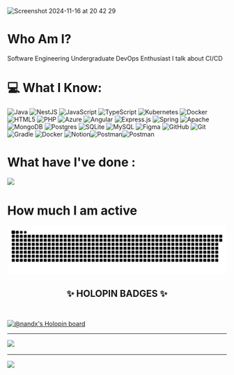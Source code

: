 <img width="2000" alt="Screenshot 2024-11-16 at 20 42 29" src="https://github.com/user-attachments/assets/5b2f82dc-b805-4448-bbb5-5d2f35516464">

# Who Am I?
Software Engineering Undergraduate
DevOps Enthusiast
I talk about CI/CD

# 💻 What I Know:
![Java](https://img.shields.io/badge/java-%23ED8B00.svg?style=flat&logo=openjdk&logoColor=white) ![NestJS](https://img.shields.io/badge/nestjs-%23E0234E.svg?style=flat&logo=nestjs&logoColor=white) ![JavaScript](https://img.shields.io/badge/javascript-%23323330.svg?style=flat&logo=javascript&logoColor=%23F7DF1E) ![TypeScript](https://img.shields.io/badge/typescript-%23007ACC.svg?style=flat&logo=typescript&logoColor=white) ![Kubernetes](https://img.shields.io/badge/kubernetes-%23326ce5.svg?style=flat&logo=kubernetes&logoColor=white) ![Docker](https://img.shields.io/badge/docker-%230db7ed.svg?style=flat&logo=docker&logoColor=white) ![HTML5](https://img.shields.io/badge/html5-%23E34F26.svg?style=flat&logo=html5&logoColor=white) ![PHP](https://img.shields.io/badge/php-%23777BB4.svg?style=flat&logo=php&logoColor=white) ![Azure](https://img.shields.io/badge/azure-%230072C6.svg?style=flat&logo=microsoftazure&logoColor=white) ![Angular](https://img.shields.io/badge/angular-%23DD0031.svg?style=flat&logo=angular&logoColor=white) ![Express.js](https://img.shields.io/badge/express.js-%23404d59.svg?style=flat&logo=express&logoColor=%2361DAFB) ![Spring](https://img.shields.io/badge/spring-%236DB33F.svg?style=flat&logo=spring&logoColor=white) ![Apache](https://img.shields.io/badge/apache-%23D42029.svg?style=flat&logo=apache&logoColor=white) ![MongoDB](https://img.shields.io/badge/MongoDB-%234ea94b.svg?style=flat&logo=mongodb&logoColor=white) ![Postgres](https://img.shields.io/badge/postgres-%23316192.svg?style=flat&logo=postgresql&logoColor=white) ![SQLite](https://img.shields.io/badge/sqlite-%2307405e.svg?style=flat&logo=sqlite&logoColor=white) ![MySQL](https://img.shields.io/badge/mysql-4479A1.svg?style=flat&logo=mysql&logoColor=white) ![Figma](https://img.shields.io/badge/figma-%23F24E1E.svg?style=flat&logo=figma&logoColor=white) ![GitHub](https://img.shields.io/badge/github-%23121011.svg?style=flat&logo=github&logoColor=white) ![Git](https://img.shields.io/badge/git-%23F05033.svg?style=flat&logo=git&logoColor=white) ![Gradle](https://img.shields.io/badge/Gradle-02303A.svg?style=flat&logo=Gradle&logoColor=white) ![Docker](https://img.shields.io/badge/docker-%230db7ed.svg?style=flat&logo=docker&logoColor=white) ![Notion](https://img.shields.io/badge/Notion-%23000000.svg?style=flat&logo=notion&logoColor=white)![Postman](https://img.shields.io/badge/Postman-FF6C37?style=for-the-badge&logo=postman&logoColor=white)![Postman](https://img.shields.io/badge/Postman-FF6C37?style=flat&logo=postman&logoColor=white)

# What have I've done :
![](https://github-contributor-stats.vercel.app/api?username=geesadbandara&limit=5&theme=dark&combine_all_yearly_contributions=true)

# How much I am active

<p align="center">
<a href="https://github.com/geesadbandara/"> <img src="./assets/snake-eat.svg"></a>  <!--- All credits goes to the Chamod Shehanka Perera --->
</p>

<div align="center">
  <h2><b>✨ HOLOPIN BADGES ✨</b></h2>
</div>

<br>

[![@nandx's Holopin board](https://holopin.me/geesadbandara)](https://holopin.io/@geesadbandara)

---
[![](https://visitcount.itsvg.in/api?id=geesadbandara&icon=0&color=0)](https://visitcount.itsvg.in)

---
[![](https://visitcount.itsvg.in/api?id=geesadbandara&icon=0&color=0)](https://visitcount.itsvg.in)

<!-- Proudly created with GPRM ( https://gprm.itsvg.in ) -->
